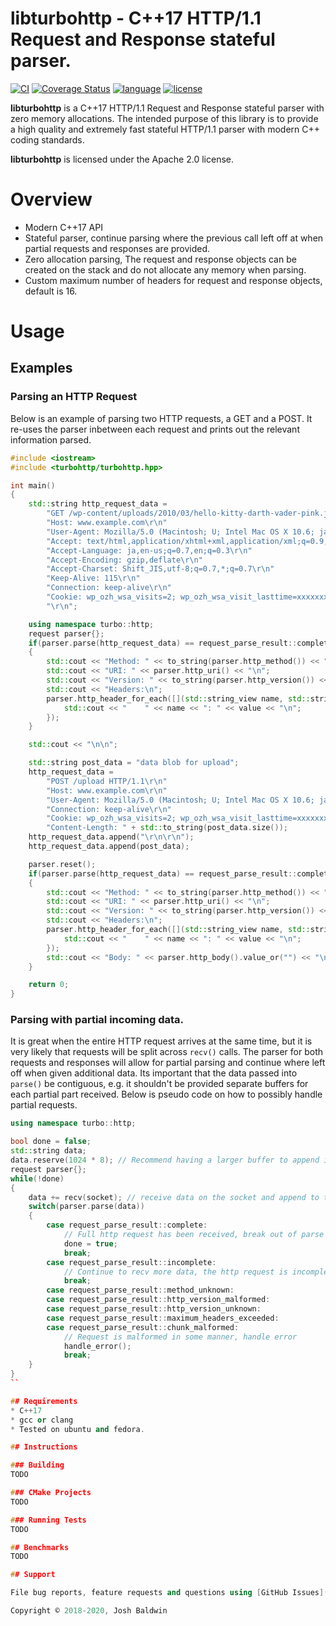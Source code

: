 libturbohttp - C++17 HTTP/1.1 Request and Response stateful parser.
===================================================================

[![CI](https://github.com/jbaldwin/libturbohttp/workflows/build/badge.svg)](https://github.com/jbaldwin/libturbohttp/workflows/build/badge.svg)
[![Coverage Status](https://coveralls.io/repos/github/jbaldwin/libturbohttp/badge.svg?branch=master)](https://coveralls.io/github/jbaldwin/libturbohttp?branch=master)
[![language][badge.language]][language]
[![license][badge.license]][license]

[badge.language]: https://img.shields.io/badge/language-C%2B%2B17-yellow.svg
[badge.license]: https://img.shields.io/badge/license-Apache--2.0-blue

[language]: https://en.wikipedia.org/wiki/C%2B%2B17
[license]: https://en.wikipedia.org/wiki/Apache_License

**libturbohttp** is a C++17 HTTP/1.1 Request and Response stateful parser with zero memory allocations.  The intended purpose of this library is to provide a high quality and extremely fast stateful HTTP/1.1 parser with modern C++ coding standards.

**libturbohttp** is licensed under the Apache 2.0 license.

# Overview #
* Modern C++17 API
* Stateful parser, continue parsing where the previous call left off at when partial requests and responses are provided.
* Zero allocation parsing, The request and response objects can be created on the stack and do not allocate any memory when parsing.
* Custom maximum number of headers for request and response objects, default is 16.

# Usage #

## Examples

### Parsing an HTTP Request

Below is an example of parsing two HTTP requests, a GET and a POST.  It re-uses the parser inbetween each request and prints out the relevant information parsed.

```C++
#include <iostream>
#include <turbohttp/turbohttp.hpp>

int main()
{
    std::string http_request_data =
        "GET /wp-content/uploads/2010/03/hello-kitty-darth-vader-pink.jpg HTTP/1.1\r\n"
        "Host: www.example.com\r\n"
        "User-Agent: Mozilla/5.0 (Macintosh; U; Intel Mac OS X 10.6; ja-JP-mac; rv:1.9.2.3) Gecko/20100401 Firefox/3.6.3 Pathtraq/0.9\r\n"
        "Accept: text/html,application/xhtml+xml,application/xml;q=0.9,*/*;q=0.8\r\n"
        "Accept-Language: ja,en-us;q=0.7,en;q=0.3\r\n"
        "Accept-Encoding: gzip,deflate\r\n"
        "Accept-Charset: Shift_JIS,utf-8;q=0.7,*;q=0.7\r\n"
        "Keep-Alive: 115\r\n"
        "Connection: keep-alive\r\n"
        "Cookie: wp_ozh_wsa_visits=2; wp_ozh_wsa_visit_lasttime=xxxxxxxxxx; __utma=xxxxxxxxx.xxxxxxxxxx.xxxxxxxxxx.xxxxxxxxxx.xxxxxxxxxx.x; __utmz=xxxxxxxxx.xxxxxxxxxx.x.x.utmccn=(referral)|utmcsr=reader.livedoor.com|utmcct=/reader/|utmcmd=referral\r\n"
        "\r\n";

    using namespace turbo::http;
    request parser{};
    if(parser.parse(http_request_data) == request_parse_result::complete)
    {
        std::cout << "Method: " << to_string(parser.http_method()) << "\n";
        std::cout << "URI: " << parser.http_uri() << "\n";
        std::cout << "Version: " << to_string(parser.http_version()) << "\n";
        std::cout << "Headers:\n";
        parser.http_header_for_each([](std::string_view name, std::string_view value) {
            std::cout << "    " << name << ": " << value << "\n";
        });
    }

    std::cout << "\n\n";

    std::string post_data = "data blob for upload";
    http_request_data =
        "POST /upload HTTP/1.1\r\n"
        "Host: www.example.com\r\n"
        "User-Agent: Mozilla/5.0 (Macintosh; U; Intel Mac OS X 10.6; ja-JP-mac; rv:1.9.2.3) Gecko/20100401 Firefox/3.6.3 Pathtraq/0.9\r\n"
        "Connection: keep-alive\r\n"
        "Cookie: wp_ozh_wsa_visits=2; wp_ozh_wsa_visit_lasttime=xxxxxxxxxx; __utma=xxxxxxxxx.xxxxxxxxxx.xxxxxxxxxx.xxxxxxxxxx.xxxxxxxxxx.x; __utmz=xxxxxxxxx.xxxxxxxxxx.x.x.utmccn=(referral)|utmcsr=reader.livedoor.com|utmcct=/reader/|utmcmd=referral\r\n"
        "Content-Length: " + std::to_string(post_data.size());
    http_request_data.append("\r\n\r\n");
    http_request_data.append(post_data);

    parser.reset();
    if(parser.parse(http_request_data) == request_parse_result::complete)
    {
        std::cout << "Method: " << to_string(parser.http_method()) << "\n";
        std::cout << "URI: " << parser.http_uri() << "\n";
        std::cout << "Version: " << to_string(parser.http_version()) << "\n";
        std::cout << "Headers:\n";
        parser.http_header_for_each([](std::string_view name, std::string_view value) {
            std::cout << "    " << name << ": " << value << "\n";
        });
        std::cout << "Body: " << parser.http_body().value_or("") << "\n";
    }

    return 0;
}
```

### Parsing with partial incoming data.

It is great when the entire HTTP request arrives at the same time, but it is very likely that requests will be split across `recv()` calls.  The parser for both requests and responses will allow for partial parsing and continue where left off when given additional data.  Its important that the data passed into `parse()` be contiguous, e.g. it shouldn't be provided separate buffers for each partial part received.  Below is pseudo code on how to possibly handle partial requests.

```C++
using namespace turbo::http;

bool done = false;
std::string data;
data.reserve(1024 * 8); // Recommend having a larger buffer to append into.
request parser{};
while(!done)
{
    data += recv(socket); // receive data on the socket and append to the buffer.
    switch(parser.parse(data))
    {
        case request_parse_result::complete:
            // Full http request has been received, break out of parse loop.
            done = true;
            break;
        case request_parse_result::incomplete:
            // Continue to recv more data, the http request is incomplete.
            break;
        case request_parse_result::method_unknown:
        case request_parse_result::http_version_malformed:
        case request_parse_result::http_version_unknown:
        case request_parse_result::maximum_headers_exceeded:
        case request_parse_result::chunk_malformed:
            // Request is malformed in some manner, handle error
            handle_error();
            break;
    }
}
``

## Requirements
* C++17
* gcc or clang
* Tested on ubuntu and fedora.

## Instructions

### Building
TODO

### CMake Projects
TODO

### Running Tests
TODO

## Benchmarks
TODO

## Support

File bug reports, feature requests and questions using [GitHub Issues](https://github.com/jbaldwin/libturbohttp/issues)

Copyright © 2018-2020, Josh Baldwin